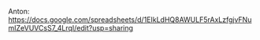 Anton: https://docs.google.com/spreadsheets/d/1EIkLdHQ8AWULF5rAxLzfgjvFNumIZeVUVCsS7_4LrqI/edit?usp=sharing
